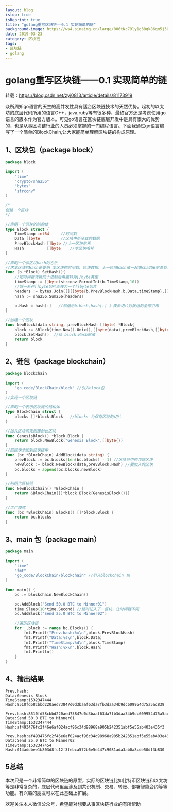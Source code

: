 ```yaml
---
layout: blog
istop: true
isReprint: true
title: "golang重写区块链——0.1 实现简单的链"
background-image: https://ws4.sinaimg.cn/large/006tNc79ly1g38qk86qm5j30ni0q875t.jpg
date: 2019-03-23
category: 区块链
tags:
- 区块链
- golang
---
```


# golang重写区块链——0.1 实现简单的链
转载：https://blog.csdn.net/zyj0813/article/details/81173919

众所周知go语言的天生的高并发性具有适合区块链技术的天然优势。起初的以太坊的底层代码所用的语言C++，java,ruby等有很多种，最终官方还是考虑使用go 语言的版本作为官方版本。可见go语言在区块链底层开发中是具有很大的优势的，也是从事区块链行业的人员必须掌握的一门编程语言。下面我通过go语言编写了一个简单的BlockChain,让大家能简单理解区块链的构成原理。

## 1、区块包（package block）

```go
package block
 
import (
	"time"
	"crypto/sha256"
	"bytes"
	"strconv"
)
 
/*
创建一个区块
*/
 
//声明一个区块的结构体
type Block struct {
	TimeStamp int64		//时间戳
	Data []byte			//区块中所承载的数据
	PrevBlockHash []byte //上一区块哈希
	Hash 		  []byte	//本区块哈希
}
 
//声明一个求区块Hash的方法
//求本区块的Hash是要把 本区块的时间戳、区块数据、上一区块Hash值一起做sha256哈希处理
func (b *Block) SetHash(){
	//把时间戳转换成十进制后再强转为[]byte类型
	timeStamp := []byte(strconv.FormatInt(b.TimeStamp,10))
	//将一系列[]byte切片连接为一个[]byte切片
	headers := bytes.Join([][]byte{b.PrevBlockHash,b.Data,timeStamp},[]byte{})
	hash := sha256.Sum256(headers)
 
	b.Hash = hash[:]   //赋值给b.Hash,hash[:] 》表示切片对数组的全部引用
}
 
//创建一个区块
func NewBlock(data string, prevBlockHash []byte) *Block{
	block := &Block{time.Now().Unix(),[]byte(data),prevBlockHash,[]byte{}}
	block.SetHash()  //给 block.Hash赋值
	return block
}
```

## 2、链包（package blockchain）

```go
package blockchain
 
import (
	"go_code/BlockChain/block" //引入block包
)
//实现一个区块链
 
//声明一个表示区块链的结构体
type BlockChain struct {
	blocks []*block.Block   //blocks 为保存区块的切片
}
 
//加入区块前先创建创世区块
func GenesisBlock() *block.Block {
	return block.NewBlock("Genesis Block",[]byte{})
}
//把区块添加到区块链中
func (bc *BlockChain) AddBlock(data string) {
	prevBlock := bc.blocks[len(bc.blocks) - 1] //区块链中的顶端区块
	newBlock := block.NewBlock(data,prevBlock.Hash) //要加入的区块
	bc.blocks = append(bc.blocks,newBlock)
}
 
//初始化区块链
func NewBlockChain() *BlockChain {
	return &BlockChain{[]*block.Block{GenesisBlock()}}
}
 
//工厂模式
func (bc *BlockChain) Blocks() []*block.Block {
	return bc.blocks
}
```

## 3、main 包（package main）

```go
package main
 
import (
	"time"
	"fmt"
	"go_code/BlockChain/blockchain"	//引入blockchain 包
)
 
func main() {
	bc := blockchain.NewBlockChain()
 
	bc.AddBlock("Send 50.0 BTC to Minner01")
	time.Sleep(10*time.Second) //延时记入下一区块，让时间戳不同
	bc.AddBlock("Send 25.0 BTC to Minner02")
 
	//遍历区块链
	for _,block := range bc.Blocks() {
		fmt.Printf("Prev.hash:%x\n",block.PrevBlockHash)
		fmt.Printf("Data:%s\n",block.Data)
		fmt.Printf("TimeStamp:%d\n",block.TimeStamp)
		fmt.Printf("Hash:%x\n",block.Hash)
		fmt.Println()
	}
}
```

## 4、输出结果

```golang
Prev.hash:
Data:Genesis Block
TimeStamp:1532347444
Hash:8510fd58cbbd220aed73847d0d3baaf63da7fb3daa34b9dc609954d75a5ac839

Prev.hash:8510fd58cbbd220aed73847d0d3baaf63da7fb3daa34b9dc609954d75a5ac839
Data:Send 50.0 BTC to Minner01
TimeStamp:1532347444
Hash:af493476fc2f46e6af024acf96c34d98968a905b242351abf5e55ab403e435f3

Prev.hash:af493476fc2f46e6af024acf96c34d98968a905b242351abf5e55ab403e435f3
Data:Send 25.0 BTC to Minner02
TimeStamp:1532347454
Hash:014addbee1b803d8fc12f3febca572b6e5e447c9081ada3ab0a8cde50df3b830

```

## 5总结
本次只是一个非常简单的区块链的原型，实际的区块链比如比特币区块链和以太坊等是非常复杂的，底层代码里面涉及到共识机制、交易、转账、部署智能合约等等功能。有兴趣的朋友可以在此基础上扩展。

欢迎关注本人微信公众号，希望能对想要从事区块链行业的有所帮助